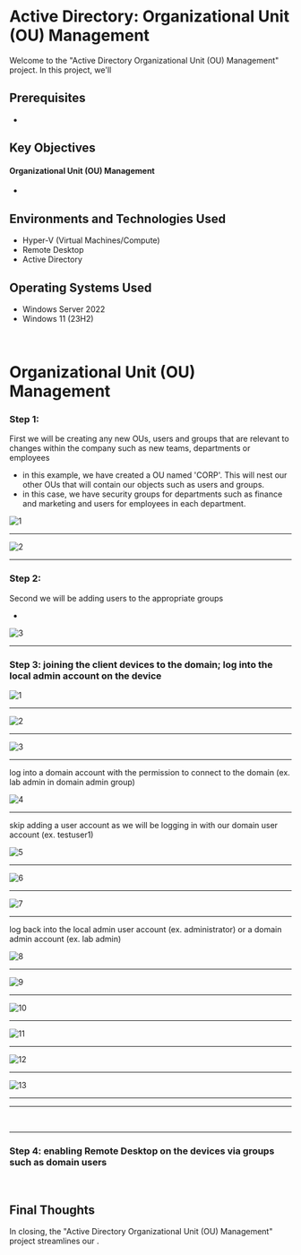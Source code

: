 <h1> Active Directory: Organizational Unit (OU) Management </h1>


<p>Welcome to the "Active Directory Organizational Unit (OU) Management" project. In this project, we'll  </p>

<h2>Prerequisites</h2>

- <a> </a>

<h2>Key Objectives</h2>

<h4>Organizational Unit (OU) Management</h4>

-  

<h2>Environments and Technologies Used</h2>

- Hyper-V (Virtual Machines/Compute)
- Remote Desktop
- Active Directory

<h2>Operating Systems Used </h2>

- Windows Server 2022
- Windows 11 (23H2)


<br>



<h1>Organizational Unit (OU) Management</h1>

<h3>Step 1: </h3>
<p>First we will be creating any new OUs, users and groups that are relevant to changes within the company such as new teams, departments or employees </p>

- in this example, we have created a OU named 'CORP'. This will nest our other OUs that will contain our objects such as users and groups.
- in this case, we have security groups for departments such as finance and marketing and users for employees in each department.

![1](https://github.com/user-attachments/assets/6cfc904c-8828-4b03-90ce-fd39f509e9b3)

____

![2](https://github.com/user-attachments/assets/43839d64-2072-4d43-a04e-1e7cd7a3b707)


____


<h3>Step 2: </h3>
<p>Second we will be adding users to the appropriate groups </p>

- 

![3](https://github.com/user-attachments/assets/48c9dbcd-26d5-4abb-942a-fb2165b6e2f6)



____


<h3>Step 3: joining the client devices to the domain; log into the local admin account on the device </h3>
<p> </p>


![1](https://github.com/user-attachments/assets/42b21543-8c8a-4ac3-8687-97206f453d0f)


____


![2](https://github.com/user-attachments/assets/6dec5922-4bf0-4995-8647-840cf0c88d02)


____


![3](https://github.com/user-attachments/assets/96ec8827-4f78-45ce-a9bd-987510e5a8ee)


____


log into a domain account with the permission to connect to the domain (ex. lab admin in domain admin group)


![4](https://github.com/user-attachments/assets/3af805c2-aeef-45f2-b348-7cfd669ee256)


____


skip adding a user account as we will be logging in with our domain user account (ex. testuser1)


![5](https://github.com/user-attachments/assets/cff70d5e-422d-4d26-8886-962a1a20f0df)


____





![6](https://github.com/user-attachments/assets/af04abee-6998-4dd5-8e22-2d67550eb43c)


____


![7](https://github.com/user-attachments/assets/11ee7c68-fb66-4cb6-8240-fbc476f38ea3)


____


log back into the local admin user account (ex. administrator) or a domain admin account (ex. lab admin)

![8](https://github.com/user-attachments/assets/f45049e6-232d-411c-b85a-1f6ebff4768b)



____


![9](https://github.com/user-attachments/assets/b2703a48-9189-4712-aad6-ff027020954f)


____


![10](https://github.com/user-attachments/assets/e02b4356-6bc0-4601-b515-51d32d3bd8f3)


____

![11](https://github.com/user-attachments/assets/45e3dfff-5b02-42fd-b4bf-6b92e20a4f46)


____


![12](https://github.com/user-attachments/assets/4bcabd40-7c77-4f7b-b4ff-023b1fa1cb05)



____


![13](https://github.com/user-attachments/assets/f021b201-c197-470b-a01b-fa1105e01048)



____




____
<br>

____


<h3>Step 4: enabling Remote Desktop on the devices via groups such as domain users </h3>
<p> </p>




<br>



<h2> Final Thoughts </h2>

<p> In closing, the "Active Directory Organizational Unit (OU) Management" project streamlines our  .</p>

